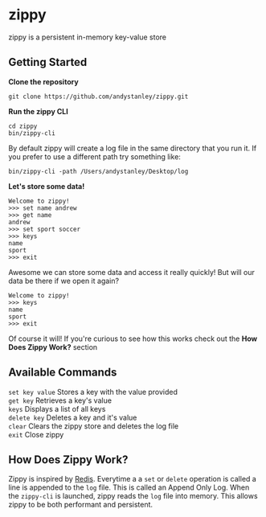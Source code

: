 # zippy
zippy is a persistent in-memory key-value store

## Getting Started
**Clone the repository**  
```
git clone https://github.com/andystanley/zippy.git
```

**Run the zippy CLI**  
```
cd zippy 
bin/zippy-cli
```

By default zippy will create a log file in the same directory that you run it. If you prefer to use a different path try something like:  
```
bin/zippy-cli -path /Users/andystanley/Desktop/log
```

**Let's store some  data!**
```
Welcome to zippy!
>>> set name andrew
>>> get name
andrew
>>> set sport soccer
>>> keys
name
sport
>>> exit
```
Awesome we can store some data and access it really quickly! But will our data be there if we open it again?
```
Welcome to zippy!
>>> keys
name
sport
>>> exit
```
Of course it will! If you're curious to see how this works check out the **How Does Zippy Work?** section

## Available Commands
`set key value` Stores a key with the value provided  
`get key`       Retrieves a key's value  
`keys`          Displays a list of all keys  
`delete key`    Deletes a key and it's value  
`clear`         Clears the zippy store and deletes the log file  
`exit`          Close zippy  

## How Does Zippy Work?
Zippy is inspired by [Redis](https://redis.io/). Everytime a a `set` or `delete` operation is called a line is appended to the `log` file. This is called an Append Only Log. When the `zippy-cli` is launched, zippy reads the `log` file into memory. This allows zippy to be both performant and persistent.

